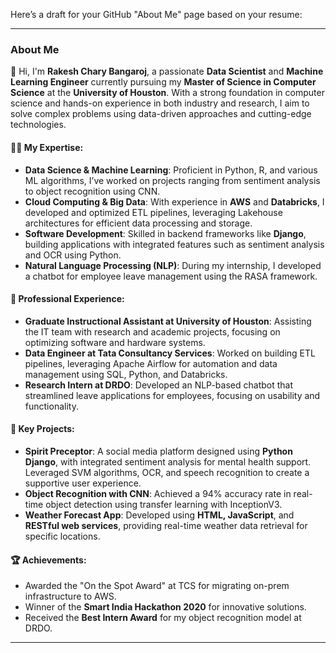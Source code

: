 Here’s a draft for your GitHub "About Me" page based on your resume:

---

### About Me

👋 Hi, I'm **Rakesh Chary Bangaroj**, a passionate **Data Scientist** and **Machine Learning Engineer** currently pursuing my **Master of Science in Computer Science** at the **University of Houston**. With a strong foundation in computer science and hands-on experience in both industry and research, I aim to solve complex problems using data-driven approaches and cutting-edge technologies.

#### 🧑‍💻 My Expertise:
- **Data Science & Machine Learning**: Proficient in Python, R, and various ML algorithms, I’ve worked on projects ranging from sentiment analysis to object recognition using CNN.
- **Cloud Computing & Big Data**: With experience in **AWS** and **Databricks**, I developed and optimized ETL pipelines, leveraging Lakehouse architectures for efficient data processing and storage.
- **Software Development**: Skilled in backend frameworks like **Django**, building applications with integrated features such as sentiment analysis and OCR using Python.
- **Natural Language Processing (NLP)**: During my internship, I developed a chatbot for employee leave management using the RASA framework.

#### 💼 Professional Experience:
- **Graduate Instructional Assistant at University of Houston**: Assisting the IT team with research and academic projects, focusing on optimizing software and hardware systems.
- **Data Engineer at Tata Consultancy Services**: Worked on building ETL pipelines, leveraging Apache Airflow for automation and data management using SQL, Python, and Databricks.
- **Research Intern at DRDO**: Developed an NLP-based chatbot that streamlined leave applications for employees, focusing on usability and functionality.

#### 🚀 Key Projects:
- **Spirit Preceptor**: A social media platform designed using **Python Django**, with integrated sentiment analysis for mental health support. Leveraged SVM algorithms, OCR, and speech recognition to create a supportive user experience.
- **Object Recognition with CNN**: Achieved a 94% accuracy rate in real-time object detection using transfer learning with InceptionV3.
- **Weather Forecast App**: Developed using **HTML, JavaScript**, and **RESTful web services**, providing real-time weather data retrieval for specific locations.

#### 🏆 Achievements:
- Awarded the "On the Spot Award" at TCS for migrating on-prem infrastructure to AWS.
- Winner of the **Smart India Hackathon 2020** for innovative solutions.
- Received the **Best Intern Award** for my object recognition model at DRDO.

---
